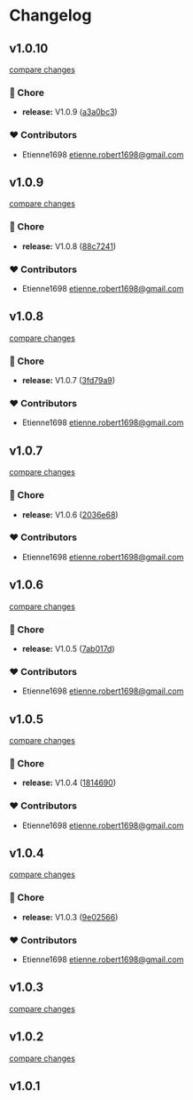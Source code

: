 # Changelog


## v1.0.10

[compare changes](https://github.com/etienne1698/nuxt-orm/compare/v1.0.9...v1.0.10)

### 🏡 Chore

- **release:** V1.0.9 ([a3a0bc3](https://github.com/etienne1698/nuxt-orm/commit/a3a0bc3))

### ❤️ Contributors

- Etienne1698 <etienne.robert1698@gmail.com>

## v1.0.9

[compare changes](https://github.com/etienne1698/nuxt-orm/compare/v1.0.8...v1.0.9)

### 🏡 Chore

- **release:** V1.0.8 ([88c7241](https://github.com/etienne1698/nuxt-orm/commit/88c7241))

### ❤️ Contributors

- Etienne1698 <etienne.robert1698@gmail.com>

## v1.0.8

[compare changes](https://github.com/etienne1698/nuxt-orm/compare/v1.0.7...v1.0.8)

### 🏡 Chore

- **release:** V1.0.7 ([3fd79a9](https://github.com/etienne1698/nuxt-orm/commit/3fd79a9))

### ❤️ Contributors

- Etienne1698 <etienne.robert1698@gmail.com>

## v1.0.7

[compare changes](https://github.com/etienne1698/nuxt-orm/compare/v1.0.6...v1.0.7)

### 🏡 Chore

- **release:** V1.0.6 ([2036e68](https://github.com/etienne1698/nuxt-orm/commit/2036e68))

### ❤️ Contributors

- Etienne1698 <etienne.robert1698@gmail.com>

## v1.0.6

[compare changes](https://github.com/etienne1698/nuxt-orm/compare/v1.0.5...v1.0.6)

### 🏡 Chore

- **release:** V1.0.5 ([7ab017d](https://github.com/etienne1698/nuxt-orm/commit/7ab017d))

### ❤️ Contributors

- Etienne1698 <etienne.robert1698@gmail.com>

## v1.0.5

[compare changes](https://github.com/etienne1698/nuxt-orm/compare/v1.0.4...v1.0.5)

### 🏡 Chore

- **release:** V1.0.4 ([1814690](https://github.com/etienne1698/nuxt-orm/commit/1814690))

### ❤️ Contributors

- Etienne1698 <etienne.robert1698@gmail.com>

## v1.0.4

[compare changes](https://github.com/etienne1698/nuxt-orm/compare/v1.0.3...v1.0.4)

### 🏡 Chore

- **release:** V1.0.3 ([9e02566](https://github.com/etienne1698/nuxt-orm/commit/9e02566))

### ❤️ Contributors

- Etienne1698 <etienne.robert1698@gmail.com>

## v1.0.3

[compare changes](https://github.com/etienne1698/nuxt-orm/compare/v1.0.2...v1.0.3)

## v1.0.2

[compare changes](https://github.com/etienne1698/nuxt-orm/compare/v1.0.1...v1.0.2)

## v1.0.1

